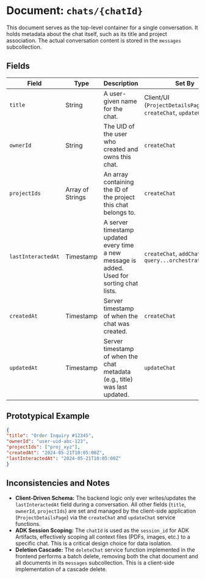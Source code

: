 # Document: `chats/{chatId}`

This document serves as the top-level container for a single conversation. It holds metadata about the chat itself, such as its title and project association. The actual conversation content is stored in the `messages` subcollection.

## Fields

| Field               | Type             | Description                                                                              | Set By                                                              | Read By                                                     |    
| ------------------- | ---------------- | ---------------------------------------------------------------------------------------- | ------------------------------------------------------------------- | ----------------------------------------------------------- |    
| `title`             | String           | A user-given name for the chat.                                                          | Client/UI (`ProjectDetailsPage` via `createChat`, `updateChat`)       | Client/UI (`ProjectDetailsPage`, `ChatPage`)                  |    
| `ownerId`           | String           | The UID of the user who created and owns this chat.                                      | `createChat`                                                        | _(For future permissions checks)_                          |    
| `projectIds`        | Array of Strings | An array containing the ID of the project this chat belongs to.                          | `createChat`                                                        | `getChatsForProjects`, `ChatPage` (to fetch agents/models)  |    
| `lastInteractedAt`  | Timestamp        | A server timestamp updated every time a new message is added. Used for sorting chat lists. | `createChat`, `addChatMessage`, `query...orchestrator_logic`        | Client/UI (`ProjectDetailsPage`)                              |    
| `createdAt`         | Timestamp        | Server timestamp of when the chat was created.                                           | `createChat`                                                        | _(For client display)_                                        |    
| `updatedAt`         | Timestamp        | Server timestamp of when the chat metadata (e.g., title) was last updated.               | `updateChat`                                                        | _(For client display)_                                        |    

## Prototypical Example

```json  
{  
"title": "Order Inquiry #12345",  
"ownerId": "user-uid-abc-123",  
"projectIds": ["proj_xyz"],  
"createdAt": "2024-05-21T10:05:00Z",  
"lastInteractedAt": "2024-05-21T10:05:00Z"  
}  
```

## Inconsistencies and Notes
*   **Client-Driven Schema:** The backend logic only ever writes/updates the `lastInteractedAt` field during a conversation. All other fields (`title`, `ownerId`, `projectIds`) are set and managed by the client-side application (`ProjectDetailsPage`) via the `createChat` and `updateChat` service functions.
*   **ADK Session Scoping:** The `chatId` is used as the `session_id` for ADK Artifacts, effectively scoping all context files (PDFs, images, etc.) to a specific chat. This is a critical design choice for data isolation.
*   **Deletion Cascade:** The `deleteChat` service function implemented in the frontend performs a batch delete, removing both the chat document and all documents in its `messages` subcollection. This is a client-side implementation of a cascade delete.  